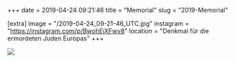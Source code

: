 +++
date = 2019-04-24 09:21:46
title = "Memorial"
slug = "2019-Memorial"

[extra]
image = "/2019-04-24_09-21-46_UTC.jpg"
instagram = "https://instagram.com/p/BwohEjXFwv8"
location = "Denkmal für die ermordeten Juden Europas"
+++

<img src="/2019-04-24_09-21-46_UTC.jpg" />
